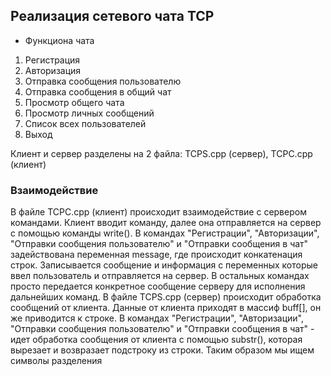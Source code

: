 ## Реализация сетевого чата TCP

* Функциона чата
1. Регистрация
2. Авторизация
3. Отправка сообщения пользователю
4. Отправка сообщения в общий чат
5. Просмотр общего чата
6. Просмотр личных сообщений
7. Список всех пользователей
8. Выход

Клиент и сервер разделены на 2 файла: TCPS.cpp (сервер), TCPC.cpp (клиент)

### Взаимодействие

В файле TCPC.cpp (клиент) происходит взаимодействие с сервером командами. Клиент вводит команду, далее она отправляется на сервер с помощью команды write().
В командах "Регистрации", "Авторизации", "Отправки сообщения пользователю" и "Отправки сообщения в чат" задействована переменная message, где происходит конкатенация строк. Записывается сообщение и информация с переменных которые ввел пользователь и отправляется на сервер.
В остальных командах просто передается конкретное сообщение серверу для исполнения дальнейших команд.
В файле TCPS.cpp (сервер) происходит обработка сообщений от клиента. Данные от клиента приходят в массиф buff[], он же приводится к строке. В командах "Регистрации", "Авторизации", "Отправки сообщения пользователю" и "Отправки сообщения в чат" - идет обработка сообщения от клиента с помощью substr(), которая вырезает и возвразает подстроку из строки. Таким образом мы ищем символы разделения 



